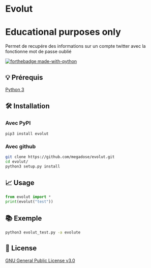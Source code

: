 # Evolut
# Educational purposes only
Permet de recupére des informations sur un compte twitter avec la fonctionne mot de passe oublié

[![forthebadge made-with-python](http://ForTheBadge.com/images/badges/made-with-python.svg)](https://www.python.org/)

## 💡 Prérequis
   [Python 3](https://www.python.org/downloads/release/python-370/)
## 🛠️ Installation
### Avec PyPI
```pip3 install evolut```
### Avec github
```bash
git clone https://github.com/megadose/evolut.git
cd evolut/
python3 setup.py install
```
## 📈 Usage
```python
from evolut import *
print(evolut("test"))
```
## 📚 Exemple
```bash
python3 evolut_test.py -a evolute
```

## 📝 License
[GNU General Public License v3.0](https://www.gnu.org/licenses/gpl-3.0.fr.html)
